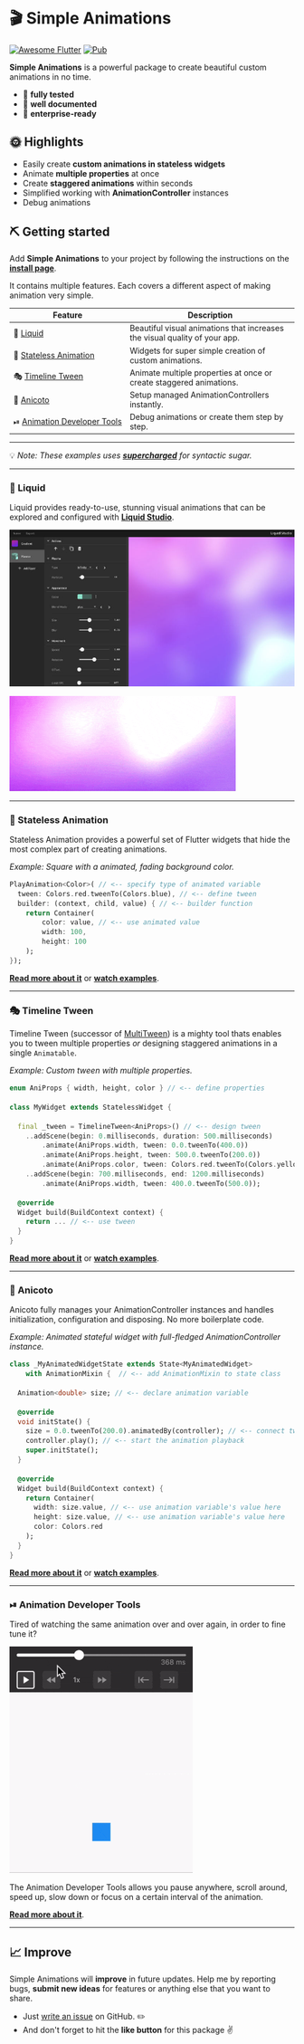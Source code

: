 # 🎬 Simple Animations

[![Awesome Flutter](https://img.shields.io/badge/Awesome-Flutter-blue.svg?longCache=true&style=flat-square)](https://github.com/Solido/awesome-flutter)
[![Pub](https://img.shields.io/pub/v/simple_animations.svg)](https://pub.dartlang.org/packages/simple_animations)


**Simple Animations** is a powerful package to create beautiful custom animations in no time.

- 💪 **fully tested**
- 📝 **well documented**
- 💼 **enterprise-ready**


## 🌞 Highlights

- Easily create **custom animations in stateless widgets**
- Animate **multiple properties** at once
- Create **staggered animations** within seconds
- Simplified working with **AnimationController** instances
- Debug animations

## ⛏️ Getting started

Add **Simple Animations** to your project by following the instructions on the 
**[install page](https://pub.dev/packages/simple_animations/install)**.

It contains multiple features. Each covers a different aspect of making animation very simple.

| Feature | Description |
| --- | ----------- |
| 🍹&nbsp;[Liquid](#-liquid) | Beautiful visual animations that increases the visual quality of your app. |
| 🚀&nbsp;[Stateless&nbsp;Animation](#-stateless-animation) | Widgets for super simple creation of custom animations. |
| 🎭&nbsp;[Timeline Tween](#-timeline-tween) | Animate multiple properties at once or create staggered animations. |
| 🎥&nbsp;[Anicoto](#-anicoto) | Setup managed AnimationControllers instantly. |
| ⏯&nbsp;[Animation&nbsp;Developer&nbsp;Tools](#-animation-developer-tools) | Debug animations or create them step by step. |

---

💡 *Note: These examples uses **[supercharged](https://pub.dev/packages/supercharged)** for syntactic sugar.*

---

### 🍹 Liquid

Liquid provides ready-to-use, stunning visual animations that can be explored and configured with **[Liquid Studio](https://felixblaschke.github.io/liquid-studio)**.

![plasma](https://raw.githubusercontent.com/felixblaschke/simple_animations_documentation_assets/master/sa_liquid/studio1.jpg)

![plasma](https://raw.githubusercontent.com/felixblaschke/simple_animations_documentation_assets/master/sa_liquid/plasma2.gif)

---

### 🚀 Stateless Animation

Stateless Animation provides a powerful set of Flutter widgets that hide the most complex part of creating animations.

*Example: Square with a animated, fading background color.*

```dart
PlayAnimation<Color>( // <-- specify type of animated variable
  tween: Colors.red.tweenTo(Colors.blue), // <-- define tween
  builder: (context, child, value) { // <-- builder function
    return Container(
        color: value, // <-- use animated value
        width: 100, 
        height: 100
    );
});
```

[**Read more about it**](doc/stateless_animation.md) or [**watch examples**](example/stateless_animation.md).

---

### 🎭 Timeline Tween


Timeline Tween (successor of [MultiTween](doc/multi_tween.md)) is a mighty tool thats enables you to tween multiple properties *or* designing staggered animations in a single `Animatable`.

*Example: Custom tween with multiple properties.*

```dart
enum AniProps { width, height, color } // <-- define properties

class MyWidget extends StatelessWidget {

  final _tween = TimelineTween<AniProps>() // <-- design tween
    ..addScene(begin: 0.milliseconds, duration: 500.milliseconds)
        .animate(AniProps.width, tween: 0.0.tweenTo(400.0))
        .animate(AniProps.height, tween: 500.0.tweenTo(200.0))
        .animate(AniProps.color, tween: Colors.red.tweenTo(Colors.yellow))
    ..addScene(begin: 700.milliseconds, end: 1200.milliseconds)
        .animate(AniProps.width, tween: 400.0.tweenTo(500.0));

  @override
  Widget build(BuildContext context) {
    return ... // <-- use tween
  }
}
```

[**Read more about it**](doc/timeline_tween.md) or [**watch examples**](example/timeline_tween.md).

---


### 🎥 Anicoto

Anicoto fully manages your AnimationController instances and handles initialization, configuration and disposing. No more boilerplate code.

*Example: Animated stateful widget with full-fledged AnimationController instance.*

```dart
class _MyAnimatedWidgetState extends State<MyAnimatedWidget>
    with AnimationMixin {  // <-- add AnimationMixin to state class

  Animation<double> size; // <-- declare animation variable

  @override
  void initState() {
    size = 0.0.tweenTo(200.0).animatedBy(controller); // <-- connect tween and controller and apply to animation variable
    controller.play(); // <-- start the animation playback
    super.initState();
  }

  @override
  Widget build(BuildContext context) {
    return Container(
      width: size.value, // <-- use animation variable's value here 
      height: size.value, // <-- use animation variable's value here
      color: Colors.red
    );
  }
}
```

[**Read more about it**](doc/anicoto.md) or [**watch examples**](example/anicoto.md).

---

### ⏯ Animation Developer Tools

Tired of watching the same animation over and over again, in order to fine tune it?

![devtools](https://raw.githubusercontent.com/felixblaschke/simple_animations_documentation_assets/master/v2/devtools.gif)

The Animation Developer Tools allows you pause anywhere, scroll around, speed up, slow down or focus on a certain interval of the animation.

[**Read more about it**](doc/animation_developer_tools.md).

---

## 📈 Improve

Simple Animations will **improve** in future updates. Help me by reporting bugs, **submit new ideas** for features or anything else that you want to share.

- Just [write an issue](https://github.com/felixblaschke/simple_animations/issues) on GitHub. ✏️
- And don't forget to hit the **like button** for this package ✌️

